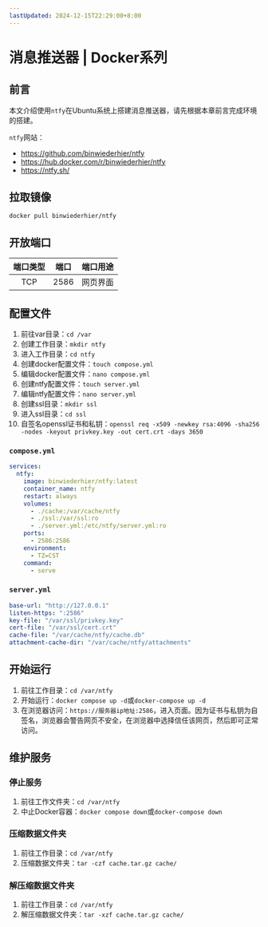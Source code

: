 ```yaml
---
lastUpdated: 2024-12-15T22:29:00+8:00
---
```


# 消息推送器 | Docker系列

## 前言

本文介绍使用```ntfy```在Ubuntu系统上搭建消息推送器，请先根据本章前言完成环境的搭建。

```ntfy```网站：
- <https://github.com/binwiederhier/ntfy>
- <https://hub.docker.com/r/binwiederhier/ntfy>
- <https://ntfy.sh/>

## 拉取镜像

```docker pull binwiederhier/ntfy```

## 开放端口

| 端口类型 | 端口  | 端口用途 |
| :------: | :---: | :------: |
|   TCP    | 2586  | 网页界面 |

## 配置文件

1. 前往var目录：```cd /var```
2. 创建工作目录：```mkdir ntfy```
3. 进入工作目录：```cd ntfy```
4. 创建docker配置文件：```touch compose.yml```
5. 编辑docker配置文件：```nano compose.yml```
6. 创建ntfy配置文件：```touch server.yml```
7. 编辑ntfy配置文件：```nano server.yml```
8. 创建ssl目录：```mkdir ssl```
9. 进入ssl目录：```cd ssl```
10. 自签名openssl证书和私钥：```openssl req -x509 -newkey rsa:4096 -sha256 -nodes -keyout privkey.key -out cert.crt -days 3650```

### ```compose.yml```

```yml
services:
  ntfy:
    image: binwiederhier/ntfy:latest
    container_name: ntfy
    restart: always
    volumes:
      - ./cache:/var/cache/ntfy
      - ./ssl:/var/ssl:ro
      - ./server.yml:/etc/ntfy/server.yml:ro
    ports:
      - 2586:2586
    environment:
      - TZ=CST
    command:
      - serve
```

### ```server.yml```

```yml
base-url: "http://127.0.0.1"
listen-https: ":2586"
key-file: "/var/ssl/privkey.key"
cert-file: "/var/ssl/cert.crt"
cache-file: "/var/cache/ntfy/cache.db"
attachment-cache-dir: "/var/cache/ntfy/attachments"
```

## 开始运行

1. 前往工作目录：```cd /var/ntfy```
2. 开始运行：```docker compose up -d```或```docker-compose up -d```
3. 在浏览器访问：```https://服务器ip地址:2586```，进入页面。因为证书与私钥为自签名，浏览器会警告网页不安全，在浏览器中选择信任该网页，然后即可正常访问。

## 维护服务

### 停止服务

1. 前往工作文件夹：```cd /var/ntfy```
2. 中止Docker容器：```docker compose down```或```docker-compose down```

### 压缩数据文件夹

1. 前往工作目录：```cd /var/ntfy```
2. 压缩数据文件夹：```tar -czf cache.tar.gz cache/```

### 解压缩数据文件夹

1. 前往工作目录：```cd /var/ntfy```
2. 解压缩数据文件夹：```tar -xzf cache.tar.gz cache/```